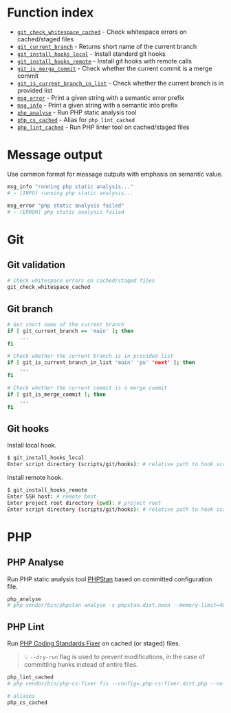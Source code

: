 # Function index

-   [`git_check_whitespace_cached`](#git-validation) - Check whitespace errors on cached/staged files
-   [`git_current_branch`](#git-branch) - Returns short name of the current branch
-   [`git_install_hooks_local`](#git-hooks) - Install standard git hooks
-   [`git_install_hooks_remote`](#git-hooks) - Install git hooks with remote calls
-   [`git_is_merge_commit`](#git-branch) - Check whether the current commit is a merge commit
-   [`git_is_current_branch_in_list`](#git-branch) - Check whether the current branch is in provided list
-   [`msg_error`](#message-output) - Print a given string with a semantic error prefix
-   [`msg_info`](#message-output) - Print a given string with a semantic into prefix
-   [`php_analyse`](#php-analyse) - Run PHP static analysis tool
-   [`php_cs_cached`](#php-lint) - Alias for `php_lint_cached`
-   [`php_lint_cached`](#php-lint) - Run PHP linter tool on cached/staged files

# Message output

Use common format for message outputs with emphasis on semantic value.

```bash
msg_info "running php static analysis..."
# ~ [INFO] running php static analysis...

msg_error "php static analysis failed"
# ~ [ERROR] php static analysis failed
```

# Git

## Git validation

```bash
# Check whitespace errors on cached/staged files
git_check_whitespace_cached
```

## Git branch

```bash
# Get short name of the current branch
if [ git_current_branch == 'main' ]; then
    ...
fi
```

```bash
# Check whether the current branch is in provided list
if [ git_is_current_branch_in_list 'main' 'pu' 'next' ]; then
    ...
fi
```

```bash
# Check whether the current commit is a merge commit
if [ git_is_merge_commit ]; then
    ...
fi
```

## Git hooks

Install local hook.

```bash
$ git_install_hooks_local
Enter script directory (scripts/git/hooks): # relative path to hook scripts
```

Install remote hook.

```bash
$ git_install_hooks_remote
Enter SSH host: # remote host
Enter project root directory (pwd): # project root
Enter script directory (scripts/git/hooks): # relative path to hook scripts
```

# PHP

## PHP Analyse

Run PHP static analysis tool [PHPStan](https://phpstan.org) based on committed configuration file.

```bash
php_analyse
# php vendor/bin/phpstan analyse -c phpstan.dist.neon --memory-limit=4G --no-interaction --no-progress --quiet
```

## PHP Lint

Run [PHP Coding Standards Fixer](https://cs.symfony.com) on cached (or staged) files.

> 💡 `--dry-run` flag is used to prevent modifications, in the case of committing hunks instead of entire files.

```bash
php_lint_cached
# php vendor/bin/php-cs-fixer fix --config=.php-cs-fixer.dist.php --no-interaction --dry-run --stop-on-violation --quiet $cached_files

# aliases
php_cs_cached
```
